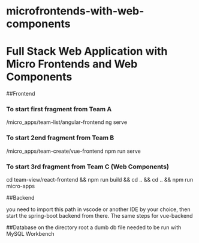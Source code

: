 # microfrontends-with-web-components
# Full Stack Web Application with Micro Frontends and Web Components

##Frontend

### To start first fragment from Team A
/micro_apps/team-list/angular-frontend
ng serve

### To start 2end fragment from Team B
/micro_apps/team-create/vue-frontend
npm run serve

### To start 3rd fragment from Team C (Web Components)
cd team-view/react-frontend && npm run build && cd .. && cd .. && npm run micro-apps


##Backend

you need to import this path in vscode or another IDE by your choice, then start the spring-boot backend from there. The same steps for vue-backend

##Database
on the directory root a dumb db file needed to be run with MySQL Workbench  
